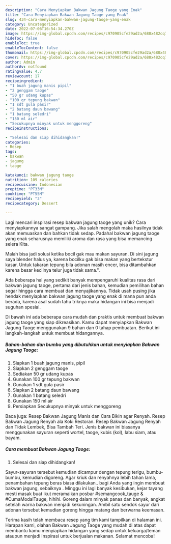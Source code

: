 ```yaml
---
description: "Cara Menyiapkan Bakwan Jagung Taoge yang Enak"
title: "Cara Menyiapkan Bakwan Jagung Taoge yang Enak"
slug: 434-cara-menyiapkan-bakwan-jagung-taoge-yang-enak
category: Uncategorized
date: 2022-07-06T16:54:34.270Z
image: https://img-global.cpcdn.com/recipes/c970905cfe29ad2a/680x482cq70/bakwan-jagung-taoge-foto-resep-utama.jpg
hideToc: false
enableToc: true
enableTocContent: false
thumbnail: https://img-global.cpcdn.com/recipes/c970905cfe29ad2a/680x482cq70/bakwan-jagung-taoge-foto-resep-utama.jpg
cover: https://img-global.cpcdn.com/recipes/c970905cfe29ad2a/680x482cq70/bakwan-jagung-taoge-foto-resep-utama.jpg
author: Admin
authorAv: notfound
ratingvalue: 4.7
reviewcount: 17
recipeingredient:
- "1 buah jagung manis pipil"
- "2 genggam taoge"
- "50 gr udang kupas"
- "100 gr tepung bakwan"
- "1 sdt gula pasir"
- "2 batang daun bawang"
- "1 batang seledri"
- "150 ml air"
- "Secukupnya minyak untuk menggoreng"
recipeinstructions:

- "Selesai dan siap dihidangkan!"
categories:
- Resep
tags:
- bakwan
- jagung
- taoge

katakunci: bakwan jagung taoge 
nutrition: 109 calories
recipecuisine: Indonesian
preptime: "PT33M"
cooktime: "PT55M"
recipeyield: "3"
recipecategory: Dessert

---
```





Lagi mencari inspirasi resep bakwan jagung taoge yang unik? Cara menyiapkannya sangat gampang. Jika salah mengolah maka hasilnya tidak akan memuaskan dan bahkan tidak sedap. Padahal bakwan jagung taoge yang enak seharusnya memiliki aroma dan rasa yang bisa memancing selera Kita.





Malah bisa jadi solusi ketika bocil gak mau makan sayuran. Di sini jagung saya blender halus ya, karena bocilku gak bisa makan yang bertekstur kasar. Untuk takaran tepung bila adonan masih encer, bisa ditambahkan karena besar kecilnya telur juga tidak sama.&#34;.

Ada beberapa hal yang sedikit banyak mempengaruhi kualitas rasa dari bakwan jagung taoge, pertama dari jenis bahan, kemudian pemilihan bahan segar hingga cara membuat dan menyajikannya. Tidak usah pusing jika hendak menyiapkan bakwan jagung taoge yang enak di mana pun anda berada, karena asal sudah tahu triknya maka hidangan ini bisa menjadi suguhan spesial.






Di bawah ini ada beberapa cara mudah dan praktis untuk membuat bakwan jagung taoge yang siap dikreasikan. Kamu dapat menyiapkan Bakwan Jagung Taoge menggunakan 9 bahan dan 0 tahap pembuatan. Berikut ini langkah-langkah untuk membuat hidangannya.

<!--inarticleads1-->

##### Bahan-bahan dan bumbu yang dibutuhkan untuk menyiapkan Bakwan Jagung Taoge:

1. Siapkan 1 buah jagung manis, pipil
1. Siapkan 2 genggam taoge
1. Sediakan 50 gr udang kupas
1. Gunakan 100 gr tepung bakwan
1. Gunakan 1 sdt gula pasir
1. Siapkan 2 batang daun bawang
1. Gunakan 1 batang seledri
1. Gunakan 150 ml air
1. Persiapkan Secukupnya minyak untuk menggoreng


Baca juga: Resep Bakwan Jagung Manis dan Cara Bikin agar Renyah. Resep Bakwan Jagung Renyah ala Koki Restoran. Resep Bakwan Jagung Renyah dan Tidak Lembek, Bisa Tambah Teri. Jenis bakwan ini biasanya menggunakan sayuran seperti wortel, taoge, kubis (kol), labu siam, atau bayam. 

<!--inarticleads2-->

##### Cara membuat Bakwan Jagung Taoge:


1. Selesai dan siap dihidangkan!

Sayur-sayuran tersebut kemudian dicampur dengan tepung terigu, bumbu-bumbu, kemudian digoreng. Agar kriuk dan renyahnya lebih tahan lama, penambahan tepung beras biasa dilakukan.. bagi Anda yang ingin membuat bakwan jagung, sebaiknya . Minggu ini lagi banyak kesibukan, kejar tayang mesti masak buat ikut meramaikan posbar #semangcook_tauge &amp; #CumaModalTauge, hihihi. Goreng dalam minyak panas dan banyak, angkat setelah warna bakwan menjadi kekuningan. Ambil satu sendok sayur dari adonan tersebut kemudian goreng hingga matang dan berwarna keemasan. 

Terima kasih telah membaca resep yang tim kami tampilkan di halaman ini. Harapan kami, olahan Bakwan Jagung Taoge yang mudah di atas dapat membantu kamu menyiapkan hidangan yang sedap untuk keluarga/teman ataupun menjadi inspirasi untuk berjualan makanan. Selamat mencoba!
